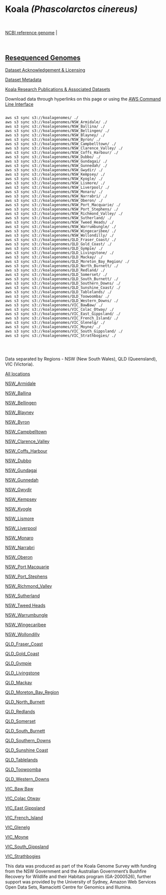 # **Koala** *(Phascolarctos cinereus)*

<br>

[NCBI reference genome](https://www.ncbi.nlm.nih.gov/assembly/GCF_002099425.1/) | 

<br>

## [Resequenced Genomes](https://koalagenomes.s3.ap-southeast-2.amazonaws.com/index.html)

[Dataset Acknowledgement & Licensing](https://koalagenomes.s3.ap-southeast-2.amazonaws.com/KoalaReadMe.txt)

[Dataset Metadata](https://koalagenomes.s3.ap-southeast-2.amazonaws.com/Koala_Metadata-15-06-2022.csv)

[Koala Research Publications & Associated Datasets](./publications.md)

Download data through hyperlinks on this page or using the [AWS Command Line Interface](https://docs.aws.amazon.com/cli/latest/userguide/cli-chap-install.html)
  
```

aws s3 sync s3://koalagenomes/ ./
aws s3 sync s3://koalagenomes/NSW_Armidale/ ./
aws s3 sync s3://koalagenomes/NSW_Ballina/ ./
aws s3 sync s3://koalagenomes/NSW_Bellingen/ ./
aws s3 sync s3://koalagenomes/NSW_Blayney/ ./
aws s3 sync s3://koalagenomes/NSW_Byron/ ./
aws s3 sync s3://koalagenomes/NSW_Campbelltown/ ./
aws s3 sync s3://koalagenomes/NSW_Clarence_Valley/ ./
aws s3 sync s3://koalagenomes/NSW_Coffs_Harbour/ ./
aws s3 sync s3://koalagenomes/NSW_Dubbo/ ./
aws s3 sync s3://koalagenomes/NSW_Gundagai/ ./
aws s3 sync s3://koalagenomes/NSW_Gunnedah/ ./
aws s3 sync s3://koalagenomes/NSW_Gwydir/ ./
aws s3 sync s3://koalagenomes/NSW_Kempsey/ ./
aws s3 sync s3://koalagenomes/NSW_Kyogle/ ./
aws s3 sync s3://koalagenomes/NSW_Lismore/ ./
aws s3 sync s3://koalagenomes/NSW_Liverpool/ ./
aws s3 sync s3://koalagenomes/NSW_Monaro/ ./
aws s3 sync s3://koalagenomes/NSW_Narrabri/ ./
aws s3 sync s3://koalagenomes/NSW_Oberon/ ./
aws s3 sync s3://koalagenomes/NSW_Port_Macquarie/ ./
aws s3 sync s3://koalagenomes/NSW_Port_Stephens/ ./
aws s3 sync s3://koalagenomes/NSW_Richmond_Valley/ ./
aws s3 sync s3://koalagenomes/NSW_Sutherland/ ./
aws s3 sync s3://koalagenomes/NSW_Tweed_Heads/ ./
aws s3 sync s3://koalagenomes/NSW_Warrumbungle/ ./
aws s3 sync s3://koalagenomes/NSW_Wingecaribee/ ./
aws s3 sync s3://koalagenomes/NSW_Wollondilly/ ./
aws s3 sync s3://koalagenomes/QLD_Fraser_Coast/ ./
aws s3 sync s3://koalagenomes/QLD_Gold_Coast/ ./
aws s3 sync s3://koalagenomes/QLD_Gympie/ ./
aws s3 sync s3://koalagenomes/QLD_Livingstone/ ./
aws s3 sync s3://koalagenomes/QLD_Mackay/ ./
aws s3 sync s3://koalagenomes/QLD_Moreton_Bay_Region/ ./
aws s3 sync s3://koalagenomes/QLD_North_Burnett/ ./
aws s3 sync s3://koalagenomes/QLD_Redland/ ./
aws s3 sync s3://koalagenomes/QLD_Somerset/ ./
aws s3 sync s3://koalagenomes/QLD_South_Burnett/ ./
aws s3 sync s3://koalagenomes/QLD_Southern_Downs/ ./
aws s3 sync s3://koalagenomes/QLD_Sunshine_Coast/ ./
aws s3 sync s3://koalagenomes/QLD_Tablelands/ ./
aws s3 sync s3://koalagenomes/QLD_Toowoomba/ ./
aws s3 sync s3://koalagenomes/QLD_Western_Downs/ ./
aws s3 sync s3://koalagenomes/VIC_BawBaw/ ./
aws s3 sync s3://koalagenomes/VIC_Colac_Otway/ ./
aws s3 sync s3://koalagenomes/VIC_East_Gippsland/ ./
aws s3 sync s3://koalagenomes/VIC_French_Island/ ./
aws s3 sync s3://koalagenomes/VIC_Glenelg/ ./
aws s3 sync s3://koalagenomes/VIC_Moyne/ ./
aws s3 sync s3://koalagenomes/VIC_South_Gippsland/ ./
aws s3 sync s3://koalagenomes/VIC_Strathbogies/ ./


```

<br>

Data separated by Regions - NSW (New South Wales), QLD (Queensland), VIC (Victoria).

[All locations](https://koalagenomes.s3.ap-southeast-2.amazonaws.com/index.html)

[NSW_Armidale](https://koalagenomes.s3.ap-southeast-2.amazonaws.com/index.html#NSW_Armidale/)

[NSW_Ballina](https://koalagenomes.s3.ap-southeast-2.amazonaws.com/index.html#NSW_Ballina/)

[NSW_Bellingen](https://koalagenomes.s3.ap-southeast-2.amazonaws.com/index.html#NSW_Bellingen/)

[NSW_Blayney](https://koalagenomes.s3.ap-southeast-2.amazonaws.com/index.html#NSW_Blayney/)

[NSW_Byron](https://koalagenomes.s3.ap-southeast-2.amazonaws.com/index.html#NSW_Byron/)

[NSW_Campbelltown](https://koalagenomes.s3.ap-southeast-2.amazonaws.com/index.html#NSW_Campbelltown/)

[NSW_Clarence_Valley](https://koalagenomes.s3.ap-southeast-2.amazonaws.com/index.html#NSW_Clarence_Valley/)

[NSW_Coffs_Harbour](https://koalagenomes.s3.ap-southeast-2.amazonaws.com/index.html#NSW_Coffs_Harbour/)

[NSW_Dubbo](https://koalagenomes.s3.ap-southeast-2.amazonaws.com/index.html#NSW_Dubbo/)

[NSW_Gundagai](https://koalagenomes.s3.ap-southeast-2.amazonaws.com/index.html#NSW_Gundagai/)

[NSW_Gunnedah](https://koalagenomes.s3.ap-southeast-2.amazonaws.com/index.html#NSW_Gunnedah/)

[NSW_Gwydir](https://koalagenomes.s3.ap-southeast-2.amazonaws.com/index.html#NSW_Gwydir/)

[NSW_Kempsey](https://koalagenomes.s3.ap-southeast-2.amazonaws.com/index.html#NSW_Kempsey/)

[NSW_Kyogle](https://koalagenomes.s3.ap-southeast-2.amazonaws.com/index.html#NSW_Kyogle/)

[NSW_Lismore](https://koalagenomes.s3.ap-southeast-2.amazonaws.com/index.html#NSW_Lismore/)

[NSW_Liverpool](https://koalagenomes.s3.ap-southeast-2.amazonaws.com/index.html#NSW_Liverpool/)

[NSW_Monaro](https://koalagenomes.s3.ap-southeast-2.amazonaws.com/index.html#NSW_Monaro/)

[NSW_Narrabri](https://koalagenomes.s3.ap-southeast-2.amazonaws.com/index.html#NSW_Narrabri/)

[NSW_Oberon](https://koalagenomes.s3.ap-southeast-2.amazonaws.com/index.html#NSW_Oberon/)

[NSW_Port Macquarie](https://koalagenomes.s3.ap-southeast-2.amazonaws.com/index.html#NSW_Port_Macquarie/)

[NSW_Port_Stephens](https://koalagenomes.s3.ap-southeast-2.amazonaws.com/index.html#NSW_Port_Stephens/)

[NSW_Richmond_Valley](https://koalagenomes.s3.ap-southeast-2.amazonaws.com/index.html#NSW_Richmond_Valley/)

[NSW_Sutherland](https://koalagenomes.s3.ap-southeast-2.amazonaws.com/index.html#NSW_Sutherland/)

[NSW_Tweed Heads](https://koalagenomes.s3.ap-southeast-2.amazonaws.com/index.html#NSW_Tweed_Heads/)

[NSW_Warrumbungle](https://koalagenomes.s3.ap-southeast-2.amazonaws.com/index.html#NSW_Warrumbungle/)

[NSW_Wingecaribee](https://koalagenomes.s3.ap-southeast-2.amazonaws.com/index.html#NSW_Wingecaribee/)

[NSW_Wollondilly](https://koalagenomes.s3.ap-southeast-2.amazonaws.com/index.html#NSW_Wollondilly/)

[QLD_Fraser_Coast](https://koalagenomes.s3.ap-southeast-2.amazonaws.com/index.html#QLD_Fraser_Coast/)

[QLD_Gold_Coast](https://koalagenomes.s3.ap-southeast-2.amazonaws.com/index.html#QLD_Gold_Coast/)

[QLD_Gympie](https://koalagenomes.s3.ap-southeast-2.amazonaws.com/index.html#QLD_Gympie/)

[QLD_Livingstone](https://koalagenomes.s3.ap-southeast-2.amazonaws.com/index.html#QLD_Livingstone/)

[QLD_Mackay](https://koalagenomes.s3.ap-southeast-2.amazonaws.com/index.html#QLD_Mackay/)

[QLD_Moreton_Bay_Region](https://koalagenomes.s3.ap-southeast-2.amazonaws.com/index.html#QLD_Moreton_Bay_Region/)

[QLD_North_Burnett](https://koalagenomes.s3.ap-southeast-2.amazonaws.com/index.html#QLD_North_Burnett/)

[QLD_Redlands](https://koalagenomes.s3.ap-southeast-2.amazonaws.com/index.html#QLD_Redland/)

[QLD_Somerset](https://koalagenomes.s3.ap-southeast-2.amazonaws.com/index.html#QLD_Somerset/)

[QLD_South_Burnett](https://koalagenomes.s3.ap-southeast-2.amazonaws.com/index.html#QLD_South_Burnett/)

[QLD_Southern_Downs](https://koalagenomes.s3.ap-southeast-2.amazonaws.com/index.html#QLD_Southern_Downs/)

[QLD_Sunshine Coast](https://koalagenomes.s3.ap-southeast-2.amazonaws.com/index.html#QLD_Sunshine_Coast/)

[QLD_Tablelands](https://koalagenomes.s3.ap-southeast-2.amazonaws.com/index.html#QLD_Tablelands/)

[QLD_Toowoomba](https://koalagenomes.s3.ap-southeast-2.amazonaws.com/index.html#QLD_Toowoomba/)

[QLD_Western_Downs](https://koalagenomes.s3.ap-southeast-2.amazonaws.com/index.html#QLD_Western_Downs/)

[VIC_Baw Baw](https://koalagenomes.s3.ap-southeast-2.amazonaws.com/index.html#VIC_BawBaw/)

[VIC_Colac Otway](https://koalagenomes.s3.ap-southeast-2.amazonaws.com/index.html#VIC_Colac_Otway/)

[VIC_East Gippsland](https://koalagenomes.s3.ap-southeast-2.amazonaws.com/index.html#VIC_East_Gippsland/)

[VIC_French_Island](https://koalagenomes.s3.ap-southeast-2.amazonaws.com/index.html#VIC_French_Island/)

[VIC_Glenelg](https://koalagenomes.s3.ap-southeast-2.amazonaws.com/index.html#VIC_Glenelg/)

[VIC_Moyne](https://koalagenomes.s3.ap-southeast-2.amazonaws.com/index.html#VIC_Moyne/)

[VIC_South_Gippsland](https://koalagenomes.s3.ap-southeast-2.amazonaws.com/index.html#VIC_South_Gippsland/)

[VIC_Strathbogies](https://koalagenomes.s3.ap-southeast-2.amazonaws.com/index.html#VIC_Strathbogies/)

This data was produced as part of the Koala Genome Survey with funding from the NSW Government and the Australian Government’s Bushfire Recovery for Wildlife and their Habitats program (GA-2000526), further support was provided by the University of Sydney, Amazon Web Services Open Data Sets, Ramaciotti Centre for Genomics and Illumina.
